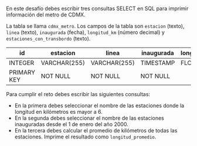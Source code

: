 En este desafío debes escribir tres consultas SELECT en SQL para imprimir información del metro de CDMX.

La tabla se llama `cdmx_metro`. Los campos de la tabla son `estacion` (texto), `linea` (texto), `inaugurada` (fecha), `longitud_km` (número decimal) y `estaciones_con_transbordo` (texto).

| id | estacion | linea | inaugurada | longitud_km | estaciones_con_transbordo |
|----|----------|-------|------------|-------------|---------------------------|
| INTEGER | VARCHAR(255) | VARCHAR(255) | TIMESTAMP | FLOAT | VARCHAR(255) |
| PRIMARY KEY | NOT NULL | NOT NULL | NOT NULL | | |

Para cumplir el reto debes escribir las siguientes consultas:

- En la primera debes seleccionar el nombre de las estaciones donde la longitud en kilómetros es mayor a 6.
- En la segunda debes seleccionar el nombre de las estaciones inauguradas desde el 1 de enero del año 2000.
- En la tercera debes calcular el promedio de kilómetros de todas las estaciones. Imprime el resultado como `longitud_promedio`.
